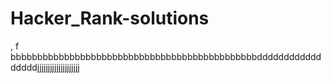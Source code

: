 # Hacker_Rank-solutions

,
f
bbbbbbbbbbbbbbbbbbbbbbbbbbbbbbbbbbbbbbbbbbbbbbdddddddddddddddddjjjjjjjjjjjjjjjjjjjj
